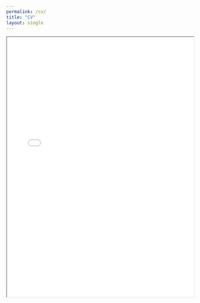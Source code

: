 ```yaml
---
permalink: /cv/
title: "CV"
layout: single
---
```

<div style="width: 100%; height:700">
<iframe src="/CV_Lu_Oct2024.pdf" width="100%" height="700">
This browser does not support PDFs. Please download the PDF to view it: <a href="/CV_Lu_Aug2024.pdf">Download PDF</a>
</iframe>
</div>

